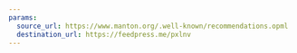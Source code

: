 ```yaml
---
params:
  source_url: https://www.manton.org/.well-known/recommendations.opml
  destination_url: https://feedpress.me/pxlnv
---
```

